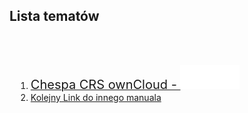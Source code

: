 <link type="text/css" rel="stylesheet" href="/docs/assets/css/style.css" />

## Lista tematów
<div style="margin-left: 10px">
<br/><br/>
<ol>
  <li><a href="ownCloudManual.html"><span style="font-size: 20px">Chespa CRS ownCloud - <img width="20%" height="20%" src="/docs/assets/images/logoOwnClod.svg"/></span></a></li>
  <li><a href="index.html><span style="font-size: 20px">Kolejny Link do innego manuala</span></a></li>
</ol>
</div>

